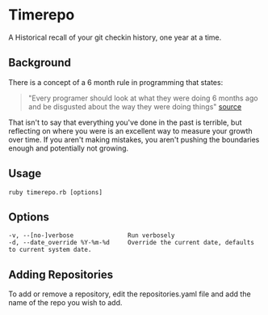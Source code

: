Timerepo
=========

A Historical recall of your git checkin history, one year at a time.

## Background

There is a concept of a 6 month rule in programming that states:

> "Every programer should look at what they were doing 6 months ago and be disgusted about the way they were doing things" [source](http://blog.marcomonteiro.net/post/the-six-months-rule)

That isn't to say that everything you've done in the past is terrible, but reflecting on where you were is an excellent way 
to measure your growth over time. If you aren't making mistakes, you aren't pushing the boundaries enough and potentially not growing.

## Usage
```
ruby timerepo.rb [options]
```

## Options
    -v, --[no-]verbose               Run verbosely
    -d, --date_override %Y-%m-%d     Override the current date, defaults to current system date.


## Adding Repositories

To add or remove a repository, edit the repositories.yaml file and add the name of the repo you wish to add.

